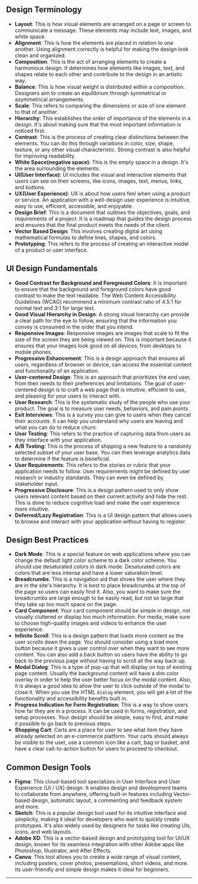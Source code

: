 ## Design Terminology

*   **Layout**: This is how visual elements are arranged on a page or screen to communicate a message. These elements may include text, images, and white space.
*   **Alignment**: This is how the elements are placed in relation to one another. Using alignment correctly is helpful for making the design look clean and organized.
*   **Composition**: This is the act of arranging elements to create a harmonious design. It determines how elements like images, text, and shapes relate to each other and contribute to the design in an artistic way.
*   **Balance**: This is how visual weight is distributed within a composition. Designers aim to create an equilibrium through symmetrical or asymmetrical arrangements.
*   **Scale**: This refers to comparing the dimensions or size of one element to that of another.
*   **Hierarchy**: This establishes the order of importance of the elements in a design. It's about making sure that the most important information is noticed first.
*   **Contrast**: This is the process of creating clear distinctions between the elements. You can do this through variations in color, size, shape, texture, or any other visual characteristic. Strong contrast is also helpful for improving readability.
*   **White Space(negative space)**: This is the empty space in a design. It's the area surrounding the elements.
*   **UI(User Interface)**: UI includes the visual and interactive elements that users can see on their screens, like icons, images, text, menus, links, and buttons.
*   **UX(User Experience)**: UX is about how users feel when using a product or service. An application with a well-design user experience is intuitive, easy to use, efficient, accessible, and enjoyable.
*   **Design Brief**: This is a document that outlines the objectives, goals, and requirements of a project. It is a roadmap that guides the design process and ensures that the final product meets the needs of the client.
*   **Vector Based Design**: This involves creating digital art using mathematical formulas to define lines, shapes, and colors.
*   **Prototyping**: This refers to the process of creating an interactive model of a product or user interface.

## UI Design Fundamentals

*   **Good Contrast for Background and Foreground Colors**: It is important to ensure that the background and foreground colors have good contrast to make the text readable. The Web Content Accessibility Guidelines (WCAG) recommend a minimum contrast ratio of 4.5:1 for normal text and 3:1 for large text.
*   **Good Visual Hierarchy in Design**: A strong visual hierarchy can provide a clear path for the eye to follow, ensuring that the information you convey is consumed in the order that you intend.
*   **Responsive Images**: Responsive images are images that scale to fit the size of the screen they are being viewed on. This is important because it ensures that your images look good on all devices, from desktops to mobile phones.
*   **Progressive Enhancement**: This is a design approach that ensures all users, regardless of browser or device, can access the essential content and functionality of an application.
*   **User-centered Design**: This is an approach that prioritizes the end user, from their needs to their preferences and limitations. The goal of user-centered design is to craft a web page that is intuitive, efficient to use, and pleasing for your users to interact with.
*   **User Research**: This is the systematic study of the people who use your product. The goal is to measure user needs, behaviors, and pain points.
*   **Exit Interviews**: This is a survey you can give to users when they cancel their accounts. It can help you understand why users are leaving and what you can do to reduce churn.
*   **User Testing**: This refers to the practice of capturing data from users as they interface with your application.
*   **A/B Testing**: This is the process of shipping a new feature to a randomly selected subset of your user base. You can then leverage analytics data to determine if the feature is beneficial.
*   **User Requirements**: This refers to the stories or rubric that your application needs to follow. User requirements might be defined by user research or industry standards. They can even be defined by stakeholder input.
*   **Progressive Disclosure**: This is a design pattern used to only show users relevant content based on their current activity and hide the rest. This is done to reduce cognitive load and make the user experience more intuitive.
*   **Deferred/Lazy Registration**: This is a UI design pattern that allows users to browse and interact with your application without having to register.

## Design Best Practices

*   **Dark Mode**: This is a special feature on web applications where you can change the default light color scheme to a dark color scheme. You should use desaturated colors in dark mode. Desaturated colors are colors that are less intense and have a lower saturation level.
*   **Breadcrumbs**: This is a navigation aid that shows the user where they are in the site's hierarchy. It is best to place breadcrumbs at the top of the page so users can easily find it. Also, you want to make sure the breadcrumbs are large enough to be easily read, but not so large that they take up too much space on the page.
*   **Card Component**: Your card component should be simple in design, not visually cluttered or display too much information. For media, make sure to choose high-quality images and videos to enhance the user experience.
*   **Infinite Scroll**: This is a design pattern that loads more content as the user scrolls down the page. You should consider using a load more button because it gives a user control over when they want to see more content. You can also add a back button so users have the ability to go back to the previous page without having to scroll all the way back up.
*   **Modal Dialog**: This is a type of pop-up that will display on top of existing page content. Usually the background content will have a dim color overlay in order to help the user better focus on the modal content. Also, it is always a good idea to allow the user to click outside of the modal to close it. When you use the HTML `dialog` element, you will get a lot of the functionality and accessibility benefits built in.
*   **Progress Indication for Form Registration**: This is a way to show users how far they are in a process. It can be used in forms, registration, and setup processes. Your design should be simple, easy to find, and make it possible to go back to previous steps.
*   **Shopping Cart**: Carts are a place for user to see what item they have already selected on an e-commerce platform. Your carts should always be visible to the user, use a common icon like a cart, bag or basket, and have a clear call-to-action button for users to proceed to checkout.

## Common Design Tools

*   **Figma**: This cloud-based tool specializes in User Interface and User Experience (UI / UX) design. It enables design and development teams to collaborate from anywhere, offering built-in features including Vector-based design, automatic layout, a commenting and feedback system and more.
*   **Sketch**: This is a popular design tool used for its intuitive interface and simplicity, making it ideal for developers who want to quickly create prototypes. It's also widely used by designers for tasks like creating UIs, icons, and web layouts.
*   **Adobe XD**: This is a vector-based design and prototyping tool for UI/UX design, known for its seamless integration with other Adobe apps like Photoshop, Illustrator, and After Effects.
*   **Canva**: This tool allows you to create a wide range of visual content, including posters, cover photos, presentations, short videos, and more. Its user-friendly and simple design makes it ideal for beginners.

---
